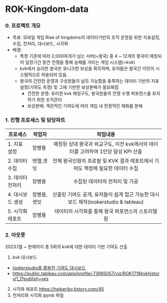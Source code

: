 # ROK-Kingdom-data

### 0. 프로젝트 개요
* 목표: 모바일 게임 Rise of kingdoms의 데이터기반의 조직 운영을 위한 지표설정, 수집, 전처리, 대시보드, 시각화
* 배경:
  * 특정 기준에 따라 2,000여개가 넘는 서버(=왕국) 중 4 ~ 12개의 왕국이 매칭되어 일정기간 동안 전쟁을 통해 승패를 가리는 게임 시스템(=kvk)
  * kvk에서 승리한 왕국은 유니크한 보상을 획득하며, 유저들은 왕국간 이민이 시스템적으로 허용되어 있음.
  * 왕국의 건전한 운영과 구성원들이 납득 가능함을 충족하는 데이터 기반의 지표설정(기여도 측정) 및 그에 기반한 보상분배가 필요해짐
    * 건전한 운영: 유리한 kvk 매칭구도, 왕국원들의 전쟁 수행 퍼포먼스를 유지하기 위한 조직관리
    * 보상분배: 객관적인 기여도에 따라 게임 내 한정적인 재화를 분배
   
### 1. 진행 프로세스 및 담당파트
|프로세스|작업자|작업내용|
|---|---|:---:|
|1. 지표 설정|장병용|매칭된 상대 왕국과 외교구도, 이전 kvk에서의 데이터를 고려하여 1인당 달성 KPI 산출|
|2. 데이터 수집|엔젤,셋잇|전체 왕국인원의 프로필 및 KVK 결과 레포트에서 기여도 책정에 필요한 데이터 수집|
|3. 데이터 전처리|장병용|수집된 데이터의 전처리 및 가공|
|4. 대시보드 생성|장병용,셋잇|산출된 기여도 공개, 유저들이 쉽게 접근 가능한 대시보드 제작(lookerstudio & tableau)|
|5. 시각화 레포트|장병용|데이터의 시각화를 통해 왕국 퍼포먼스의 스토리텔링|


### 2. 아웃풋
2023.1월 ~ 현재까지 총 5회의 kvk에 대한 데이터 기반 기여도 산출

1. kvk 대시보드
 - <a href="https://lookerstudio.google.com/u/0/reporting/22d861df-6b39-47a3-a6ec-24a18f846b09/page/9juDD?s=rzTs5uTIfW0/" target="_blank">lookerstudio를 활용한 기여도 대시보드</a>
 - https://public.tableau.com/app/profile/.73985057/viz/ROK1718kvkhistory/1_1?publish=yes
2. 시각화 레포트 https://helperjby.tistory.com/45
3. 전처리와 시각화.ipynb 파일

